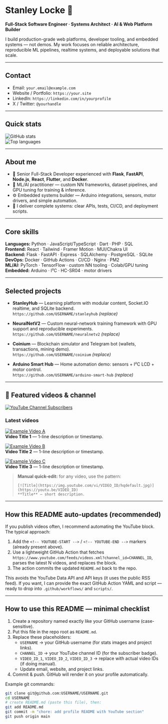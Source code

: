 # Stanley Locke 🚀
**Full-Stack Software Engineer · Systems Architect · AI & Web Platform Builder**

I build production-grade web platforms, developer tooling, and embedded systems — not demos. My work focuses on reliable architecture, reproducible ML pipelines, realtime systems, and deployable solutions that scale.

---

## Contact
- Email: `your.email@example.com`  
- Website / Portfolio: `https://your.site`  
- LinkedIn: `https://linkedin.com/in/yourprofile`  
- X / Twitter: `@yourhandle`

---

## Quick stats
![GitHub stats](https://github-readme-stats.vercel.app/api?username=USERNAME&show_icons=true&count_private=true&theme=default)  
![Top languages](https://github-readme-stats.vercel.app/api/top-langs/?username=USERNAME&layout=compact&theme=default)

---

## About me
- 🔧 Senior Full-Stack Developer experienced with **Flask**, **FastAPI**, **Node.js**, **React**, **Flutter**, and **Docker**.  
- 🤖 ML/AI practitioner — custom NN frameworks, dataset pipelines, and GPU tuning for training & inference.  
- ⚙️ Embedded systems builder — Arduino integrations, sensors, motor drivers, and simple automation.  
- 🎯 I deliver complete systems: clear APIs, tests, CI/CD, and deployment scripts.

---

## Core skills
**Languages:** Python · JavaScript/TypeScript · Dart · PHP · SQL  
**Frontend:** React · Tailwind · Framer Motion · MUI/Chakra UI  
**Backend:** Flask · FastAPI · Express · SQLAlchemy · PostgreSQL · SQLite  
**DevOps:** Docker · GitHub Actions · CI/CD · Nginx · PM2  
**ML/AI:** PyTorch · TensorFlow · custom NN tooling · Colab/GPU tuning  
**Embedded:** Arduino · I²C · HC-SR04 · motor drivers

---

## Selected projects
- **StanleyHub** — Learning platform with modular content, Socket.IO realtime, and SQLite backend.  
  `https://github.com/USERNAME/stanleyhub` *(replace)*

- **NeuralNetV2** — Custom neural-network training framework with GPU support and reproducible experiments.  
  `https://github.com/USERNAME/neuralnetv2` *(replace)*

- **Coinium** — Blockchain simulator and Telegram bot (wallets, transactions, mining demo).  
  `https://github.com/USERNAME/coinium` *(replace)*

- **Arduino Smart Hub** — Home automation demo: sensors + I²C LCD + motor control.  
  `https://github.com/USERNAME/arduino-smart-hub` *(replace)*

---

## 🎥 Featured videos & channel

[![YouTube Channel Subscribers](https://img.shields.io/youtube/channel/subscribers/CHANNEL_ID?style=social)](https://www.youtube.com/channel/CHANNEL_ID)

<!-- YOUTUBE-START -->
<!--
  This block can be auto-generated by a GitHub Action or edited manually.
  - The automation will replace everything between the START and END markers.
  - You may edit manually: replace VIDEO_ID_X, titles and descriptions.
-->
### Latest videos

[![Example Video A](https://img.youtube.com/vi/VIDEO_ID_1/hqdefault.jpg)](https://youtu.be/VIDEO_ID_1)  
**Video Title 1** — 1-line description or timestamp.

[![Example Video B](https://img.youtube.com/vi/VIDEO_ID_2/hqdefault.jpg)](https://youtu.be/VIDEO_ID_2)  
**Video Title 2** — 1-line description or timestamp.

[![Example Video C](https://img.youtube.com/vi/VIDEO_ID_3/hqdefault.jpg)](https://youtu.be/VIDEO_ID_3)  
**Video Title 3** — 1-line description or timestamp.

<!-- YOUTUBE-END -->

> **Manual quick-edit:** for any video, use the pattern:
> ```
> [![Title](https://img.youtube.com/vi/VIDEO_ID/hqdefault.jpg)](https://youtu.be/VIDEO_ID)
> **Title** — short description.
> ```

---

## How this README auto-updates (recommended)
If you publish videos often, I recommend automating the YouTube block. The typical approach:
1. Add the `<!-- YOUTUBE-START -->` / `<!-- YOUTUBE-END -->` markers (already present above).  
2. Use a lightweight GitHub Action that fetches `https://www.youtube.com/feeds/videos.xml?channel_id=CHANNEL_ID`, parses the latest N videos, and replaces the block.  
3. The action commits the updated `README.md` back to the repo.

This avoids the YouTube Data API and API keys (it uses the public RSS feed). If you want, I can provide the exact GitHub Action YAML and script — ready to drop into `.github/workflows/` and `scripts/`.

---

## How to use this README — minimal checklist
1. Create a repository named exactly like your GitHub username (case-sensitive).  
2. Put this file in the repo root as `README.md`.  
3. Replace these placeholders:
   - `USERNAME` → your GitHub username (for stats images and project links).
   - `CHANNEL_ID` → your YouTube channel ID (for the subscriber badge).
   - `VIDEO_ID_1`, `VIDEO_ID_2`, `VIDEO_ID_3` → replace with actual video IDs (if doing manual).  
   - Update email, website, and project links.
4. Commit & push. GitHub will render it on your profile automatically.

Example git commands:
```bash
git clone git@github.com:USERNAME/USERNAME.git
cd USERNAME
# create README.md (paste this file), then:
git add README.md
git commit -m "chore: add profile README with YouTube section"
git push origin main
